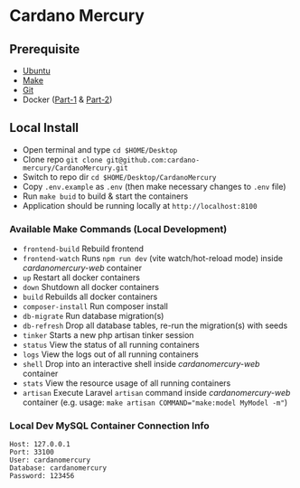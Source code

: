 # Cardano Mercury

## Prerequisite
- [Ubuntu](https://ubuntu.com/download/server)
- [Make](https://askubuntu.com/questions/161104/how-do-i-install-make)
- [Git](https://git-scm.com/book/en/v2/Getting-Started-Installing-Git)
- Docker ([Part-1](https://docs.docker.com/engine/install/ubuntu/) & [Part-2](https://docs.docker.com/engine/install/linux-postinstall/))

## Local Install
- Open terminal and type `cd $HOME/Desktop`
- Clone repo `git clone git@github.com:cardano-mercury/CardanoMercury.git`
- Switch to repo dir `cd $HOME/Desktop/CardanoMercury`
- Copy `.env.example` as `.env` (then make necessary changes to `.env` file)
- Run `make buid` to build & start the containers
- Application should be running locally at `http://localhost:8100`

### Available Make Commands (Local Development)
* `frontend-build` Rebuild frontend
* `frontend-watch` Runs `npm run dev` (vite watch/hot-reload mode) inside _cardanomercury-web_ container
* `up` Restart all docker containers
* `down` Shutdown all docker containers
* `build` Rebuilds all docker containers
* `composer-install` Run composer install
* `db-migrate` Run database migration(s)
* `db-refresh` Drop all database tables, re-run the migration(s) with seeds
* `tinker` Starts a new php artisan tinker session
* `status` View the status of all running containers
* `logs` View the logs out of all running containers
* `shell` Drop into an interactive shell inside _cardanomercury-web_ container
* `stats` View the resource usage of all running containers
* `artisan` Execute Laravel `artisan` command inside _cardanomercury-web_ container (e.g. usage: `make artisan COMMAND="make:model MyModel -m"`)

### Local Dev MySQL Container Connection Info
```
Host: 127.0.0.1
Port: 33100
User: cardanomercury
Database: cardanomercury
Password: 123456
```
